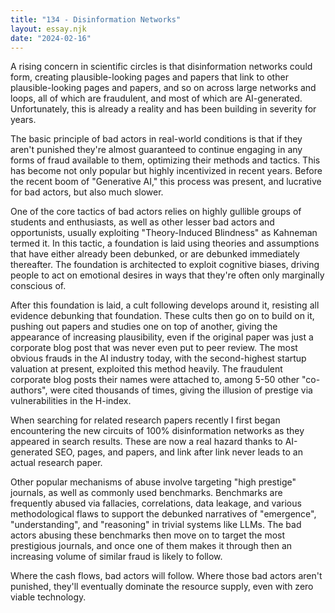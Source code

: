 ```yaml
---
title: "134 - Disinformation Networks"
layout: essay.njk
date: "2024-02-16"
---
```


A rising concern in scientific circles is that disinformation networks could form, creating plausible-looking pages and papers that link to other plausible-looking pages and papers, and so on across large networks and loops, all of which are fraudulent, and most of which are AI-generated. Unfortunately, this is already a reality and has been building in severity for years.

The basic principle of bad actors in real-world conditions is that if they aren't punished they're almost guaranteed to continue engaging in any forms of fraud available to them, optimizing their methods and tactics. This has become not only popular but highly incentivized in recent years. Before the recent boom of "Generative AI," this process was present, and lucrative for bad actors, but also much slower.

One of the core tactics of bad actors relies on highly gullible groups of students and enthusiasts, as well as other lesser bad actors and opportunists, usually exploiting "Theory-Induced Blindness" as Kahneman termed it. In this tactic, a foundation is laid using theories and assumptions that have either already been debunked, or are debunked immediately thereafter. The foundation is architected to exploit cognitive biases, driving people to act on emotional desires in ways that they're often only marginally conscious of.

After this foundation is laid, a cult following develops around it, resisting all evidence debunking that foundation. These cults then go on to build on it, pushing out papers and studies one on top of another, giving the appearance of increasing plausibility, even if the original paper was just a corporate blog post that was never even put to peer review. The most obvious frauds in the AI industry today, with the second-highest startup valuation at present, exploited this method heavily. The fraudulent corporate blog posts their names were attached to, among 5-50 other "co-authors", were cited thousands of times, giving the illusion of prestige via vulnerabilities in the H-index.

When searching for related research papers recently I first began encountering the new circuits of 100% disinformation networks as they appeared in search results. These are now a real hazard thanks to AI-generated SEO, pages, and papers, and link after link never leads to an actual research paper.

Other popular mechanisms of abuse involve targeting "high prestige" journals, as well as commonly used benchmarks. Benchmarks are frequently abused via fallacies, correlations, data leakage, and various methodological flaws to support the debunked narratives of "emergence", "understanding", and "reasoning" in trivial systems like LLMs. The bad actors abusing these benchmarks then move on to target the most prestigious journals, and once one of them makes it through then an increasing volume of similar fraud is likely to follow.

Where the cash flows, bad actors will follow. Where those bad actors aren't punished, they'll eventually dominate the resource supply, even with zero viable technology.
